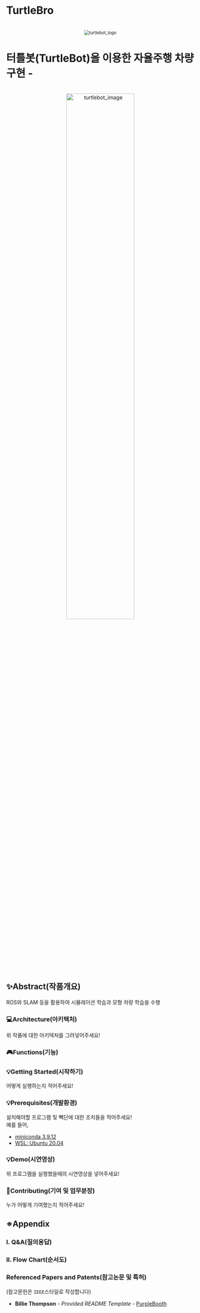 # TurtleBro


<p align="center">
  <br>
 	<img src="https://github.com/YUNSUNGWOONG/turtlebot_projects/assets/100409315/22479410-7663-4cc2-ae15-00730cb716b8" alt="turtlebot_logo" style="zoom:80%;" />
  <br>
</p>


# 터틀봇(TurtleBot)을 이용한 자율주행 차량 구현 - 
<p align="center">
  <br>
 	<img src="https://github.com/user-attachments/assets/edfb56be-7127-48f8-be40-9a777468ea99" alt="turtlebot_image" width=60% />
  <br>
</p>

## ✨Abstract(작품개요)
ROS와 SLAM 등을 활용하여 시뮬레이션 학습과 모형 차량 학습을 수행

### 💻Architecture(아키텍처)

위 작품에 대한 아키텍처를 그려넣어주세요!

### 🎮Functions(기능)

### 💡Getting Started(시작하기)

어떻게 실행하는지 적어주세요!

### 💡Prerequisites(개발환경)

설치해야할 프로그램 및 빽단에 대한 조치들을 적어주세요!<br>
예를 들어,
- [miniconda 3.9.12](https://docs.anaconda.com/miniconda/release-notes/)
- [WSL: Ubuntu 20.04](https://wikidocs.net/219899)



### 💡Demo(시연영상)

위 프로그램을 실행했을때의 시연영상을 넣어주세요!


### 📑Contributing(기여 및 업무분장)

누가 어떻게 기여했는지 적어주세요!


## ※Appendix

### I. Q&A(질의응답)

### II. Flow Chart(순서도)

### Referenced Papers and Patents(참고논문 및 특허)
(참고문헌은 `IEEE`스타일로 작성합니다)

  - **Billie Thompson** - *Provided README Template* -
    [PurpleBooth](https://github.com/PurpleBooth)






